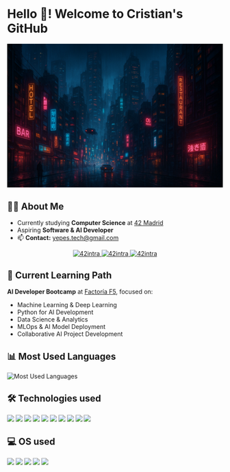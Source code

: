 # Hello 👋! Welcome to Cristian's GitHub

<div align="center">
  <img src="./img/BANNER.png" alt="Cyberpunk City Banner" width="600">
</div>

## 👨‍💻 About Me

- Currently studying **Computer Science** at [42 Madrid](https://42madrid.com/)
- Aspiring **Software & AI Developer**
- 📫 **Contact:** yepes.tech@gmail.com

<p align="center">
  <a href="https://profile.intra.42.fr/users/cyepes">
    <img alt="42intra" src="https://img.shields.io/badge/cursus-lvl 3.36-000000?style=for-the-badge&logo=42&labelColor=000000&Color=000000&logoWidth=25" width="220" height="50" />
  </a>
  <a href="https://profile.intra.42.fr/users/cyepes">
    <img alt="42intra" src="https://img.shields.io/badge/cursus-lvl 3.36-000000?style=for-the-badge&logo=42&labelColor=000000&Color=000000&logoWidth=25" width="220" height="50" />
  </a>
  <a href="https://profile.intra.42.fr/users/cyepes">
    <img alt="42intra" src="https://img.shields.io/badge/cursus-lvl 3.36-000000?style=for-the-badge&logo=42&labelColor=000000&Color=000000&logoWidth=25" width="220" height="50" />
  </a>
</p>

## 🎯 Current Learning Path

**AI Developer Bootcamp** at [Factoría F5](https://factoriaf5.org/), focused on:

- Machine Learning & Deep Learning
- Python for AI Development
- Data Science & Analytics
- MLOps & AI Model Deployment
- Collaborative AI Project Development



## 📊 Most Used Languages

![Most Used Languages](https://github-readme-stats.vercel.app/api/top-langs/?username=CristianYepes&layout=compact&theme=tokyonight&langs_count=10&size_weight=0.5&count_weight=0.5&hide_border=true&cache_seconds=1800)


## 🛠️ Technologies used

<p align="left">
  <img src="https://img.shields.io/badge/c-%2300599C.svg?style=for-the-badge&logo=c&logoColor=white" />
  <img src="https://img.shields.io/badge/c++-%2300599C.svg?style=for-the-badge&logo=c%2B%2B&logoColor=white" />
  <img src="https://img.shields.io/badge/python-%233776AB.svg?style=for-the-badge&logo=python&logoColor=white" />
  <img src="https://img.shields.io/badge/react-%2320232a.svg?style=for-the-badge&logo=react&logoColor=%2361DAFB" />
  <img src="https://img.shields.io/badge/git-%23F05033.svg?style=for-the-badge&logo=git&logoColor=white" />
  <img src="https://img.shields.io/badge/VIM-%2311AB00.svg?style=for-the-badge&logo=vim&logoColor=white" />
  <img src="https://img.shields.io/badge/VSCode-%23007ACC.svg?style=for-the-badge&logo=visual-studio-code&logoColor=white" />
  <img src="https://img.shields.io/badge/ChatGPT-%2300A6FB.svg?style=for-the-badge&logo=openai&logoColor=white" />
  <img src="https://img.shields.io/badge/Solidity-%23363636.svg?style=for-the-badge&logo=solidity&logoColor=white" />
  <img src="https://img.shields.io/badge/WordPress-%23117AC9.svg?style=for-the-badge&logo=wordpress&logoColor=white" />
</p>


## 💻 OS used

<p align="left">
  <img src="https://img.shields.io/badge/Linux-FCC624?style=for-the-badge&logo=linux&logoColor=black" />
  <img src="https://img.shields.io/badge/Debian-D70A53?style=for-the-badge&logo=debian&logoColor=white" />
  <img src="https://img.shields.io/badge/Windows-0078D6?style=for-the-badge&logo=windows&logoColor=white" />
  <img src="https://img.shields.io/badge/Ubuntu-E95420?style=for-the-badge&logo=ubuntu&logoColor=white" />
  <img src="https://img.shields.io/badge/mac%20os-000000?style=for-the-badge&logo=macos&logoColor=F0F0F0" />
</p>
